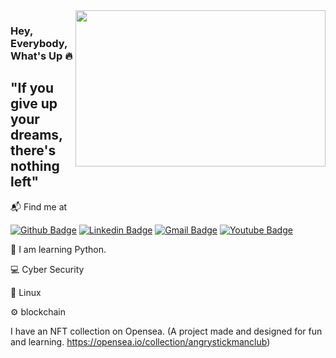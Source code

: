 <img src="https://media.giphy.com/media/3oEjHECc1GftirnHZm/giphy.gif" align="right" width="400" height="250">

### Hey, Everybody, What's Up :fire:

## "If you give up your dreams, there's nothing left"

📬 Find me at

<a href="https://github.com/Handblue"><img src="https://camo.githubusercontent.com/ed8820c462321001f7204d4c0b04bba3cfac56b716801235010137ac5a40dbca/68747470733a2f2f696d672e736869656c64732e696f2f62616467652f4769744875622d3130303030303f7374796c653d666f722d7468652d6261646765266c6f676f3d676974687562266c6f676f436f6c6f723d7768697465266c6f676f3d676974687562266c696e6b3d68747470733a2f2f6769746875622e636f6d2f61726461616b646572652f" alt="Github Badge" data-canonical-src="https://img.shields.io/badge/GitHub-100000?style=for-the-badge&amp;logo=github&amp;logoColor=white&amp;logo=github&amp;link=https://github.com/Handblue" style="max-width: 100%;"></a>
<a href="https://www.linkedin.com/in/hidayet-emir-yiğit/" rel="nofollow"><img src="https://camo.githubusercontent.com/c17fdc1d66f1939b79ef735c5726a68fb6b8c2ae7e0f5a4f036a8b937bd531f8/68747470733a2f2f696d672e736869656c64732e696f2f62616467652f4c696e6b6564496e2d3030373742353f7374796c653d666f722d7468652d6261646765266c6f676f3d6c696e6b6564696e266c6f676f436f6c6f723d7768697465266c696e6b3d68747470733a2f2f7777772e6c696e6b6564696e2e636f6d2f696e2f68656d616e74686b6f6c6c69706172612f" alt="Linkedin Badge" data-canonical-src="https://img.shields.io/badge/LinkedIn-0077B5?style=for-the-badge&amp;logo=linkedin&amp;logoColor=white&amp;link=[https://www.linkedin.com/in/hemanthkollipara/](https://www.linkedin.com/in/hidayet-emir-yiğit/)" style="max-width: 100%;"></a>
<a href="hidayetemiryigit@gmail.com"><img src="https://camo.githubusercontent.com/bed6accfec75df6f313754b2ca977ccf6a4283baf04eecef7d08603085917259/68747470733a2f2f696d672e736869656c64732e696f2f62616467652f476d61696c2d4431343833363f7374796c653d666f722d7468652d6261646765266c6f676f3d676d61696c266c6f676f436f6c6f723d7768697465266c696e6b3d61726461616b6465726540676d61696c2e636f6d" alt="Gmail Badge" data-canonical-src="https://img.shields.io/badge/Gmail-D14836?style=for-the-badge&amp;logo=gmail&amp;logoColor=white&amp;link=hidayetemiryigit@gmail.com" style="max-width: 100%;"></a>
<a href="https://www.youtube.com/channel/UCPN1FbcaizQGyb7Bfn7VY4g" rel="nofollow"><img src="https://camo.githubusercontent.com/f553a21109e37cdbb80d6f8038a148c9bd7bc45ae1e7fc602c16a41f0d8967b0/68747470733a2f2f696d672e736869656c64732e696f2f62616467652f596f75547562652d4646303030303f7374796c653d666f722d7468652d6261646765266c6f676f3d796f7574756265266c6f676f436f6c6f723d7768697465266c696e6b3d68747470733a2f2f7777772e796f75747562652e636f6d2f6368616e6e656c2f55434f4d4155454e33417850413871736f5a533239336667" alt="Youtube Badge" data-canonical-src="https://img.shields.io/badge/YouTube-FF0000?style=for-the-badge&amp;logo=youtube&amp;logoColor=white&amp;link=https://www.youtube.com/channel/UCPN1FbcaizQGyb7Bfn7VY4g" style="max-width: 100%;"></a>


🤔 I am learning Python.

💻 Cyber Security   

🐧 Linux

⚙️ blockchain


I have an NFT collection on Opensea. (A project made and designed for fun and learning. https://opensea.io/collection/angrystickmanclub)


